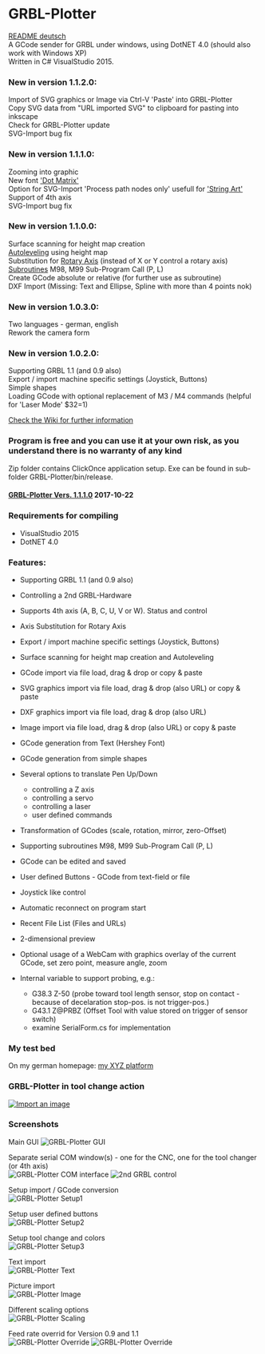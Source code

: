 # GRBL-Plotter
[README deutsch](README_de.md)  
A GCode sender for GRBL under windows, using DotNET 4.0 (should also work with Windows XP)  
Written in C# VisualStudio 2015.
 
### New in version 1.1.2.0: 
Import of SVG graphics or Image via Ctrl-V 'Paste' into GRBL-Plotter   
Copy SVG data from "URL imported SVG" to clipboard for pasting into inkscape   
Check for GRBL-Plotter update   
SVG-Import bug fix  
  
### New in version 1.1.1.0: 
Zooming into graphic  
New font ['Dot Matrix'](https://youtu.be/ip_qCQwoufw)   
Option for SVG-Import 'Process path nodes only' usefull for ['String Art'](https://youtu.be/ymWi15rvTvM)  
Support of 4th axis  
SVG-Import bug fix  
  
### New in version 1.1.0.0:  
Surface scanning for height map creation  
[Autoleveling](https://github.com/svenhb/GRBL-Plotter/wiki/auto-leveling) using height map  
Substitution for [Rotary Axis](https://github.com/svenhb/GRBL-Plotter/wiki/rotary-axis) (instead of X or Y control a rotary axis)  
[Subroutines](https://github.com/svenhb/GRBL-Plotter/wiki/subroutines) M98, M99 Sub-Program Call (P, L)    
Create GCode absolute or relative (for further use as subroutine)  
DXF Import (Missing: Text and Ellipse, Spline with more than 4 points nok)  
  
### New in version 1.0.3.0:  
Two languages - german, english  
Rework the camera form 
  
### New in version 1.0.2.0:
Supporting GRBL 1.1 (and 0.9 also)  
Export / import machine specific settings (Joystick, Buttons)  
Simple shapes  
Loading GCode with optional replacement of M3 / M4 commands (helpful for 'Laser Mode' $32=1)  

[Check the Wiki for further information](https://github.com/svenhb/GRBL-Plotter/wiki)  

### Program is free and you can use it at your own risk, as you understand there is no warranty of any kind
Zip folder contains ClickOnce application setup. Exe can be found in sub-folder GRBL-Plotter/bin/release.  
#### [GRBL-Plotter Vers. 1.1.1.0](GRBL-Plotter_1110_Publish.zip)  2017-10-22  

### Requirements for compiling
* VisualStudio 2015 
* DotNET 4.0
 
### Features:
* Supporting GRBL 1.1 (and 0.9 also)  
* Controlling a 2nd GRBL-Hardware  
* Supports 4th axis (A, B, C, U, V or W). Status and control
* Axis Substitution for Rotary Axis  
* Export / import machine specific settings (Joystick, Buttons) 
* Surface scanning for height map creation and Autoleveling  
  
* GCode import via file load, drag & drop or copy & paste 
* SVG graphics import via file load, drag & drop (also URL) or copy & paste 
* DXF graphics import via file load, drag & drop (also URL) 
* Image import via file load, drag & drop (also URL) or copy & paste 
* GCode generation from Text (Hershey Font) 
* GCode generation from simple shapes
* Several options to translate Pen Up/Down 
  - controlling a Z axis   
  - controlling a servo 
  - controlling a laser 
  - user defined commands 
    
* Transformation of GCodes (scale, rotation, mirror, zero-Offset) 
* Supporting subroutines M98, M99 Sub-Program Call (P, L)    
* GCode can be edited and saved 
* User defined Buttons - GCode from text-field or file 
* Joystick like control 
* Automatic reconnect on program start 
* Recent File List (Files and URLs) 
* 2-dimensional preview 
* Optional usage of a WebCam with graphics overlay of the current GCode, set zero point, measure angle, zoom 
* Internal variable to support probing, e.g.: 
  - G38.3 Z-50		(probe toward tool length sensor, stop on contact - because of decelaration stop-pos. is not trigger-pos.) 
  - G43.1 Z@PRBZ	(Offset Tool with value stored on trigger of sensor switch) 
  - examine SerialForm.cs for implementation 
 
### My test bed
On my german homepage:
[my XYZ platform](http://svenhb.bplaced.net/?CNC___Plotter) 

### GRBL-Plotter in tool change action
[![Import an image](https://img.youtube.com/vi/x5UTHpgsfII/0.jpg)](https://www.youtube.com/watch?v=x5UTHpgsfII) 

### Screenshots
Main GUI
![GRBL-Plotter GUI](doc/GRBLPlotter_GUI.png?raw=true "Main GUI") 

Separate serial COM window(s) - one for the CNC, one for the tool changer (or 4th axis)  
![GRBL-Plotter COM interface](doc/GRBLPlotter_COM2.png?raw=true "Serial connection") ![2nd GRBL control](doc/GRBLPlotter_Control_COM2.png?raw=true "Serial connection")

Setup import / GCode conversion  
![GRBL-Plotter Setup1](doc/GRBLPlotter_Setup1.png?raw=true "Setup1") 

Setup user defined buttons  
![GRBL-Plotter Setup2](doc/GRBLPlotter_Setup2.png?raw=true "Setup2") 

Setup tool change and colors  
![GRBL-Plotter Setup3](doc/GRBLPlotter_Setup3.png?raw=true "Setup3") 

Text import  
![GRBL-Plotter Text](doc/GRBLPlotter_Text.png?raw=true "Text conversion") 

Picture import  
![GRBL-Plotter Image](doc/GRBLPlotter_Image.png?raw=true "Image import") 

Different scaling options  
![GRBL-Plotter Scaling](doc/GRBLPlotter_scaling.png?raw=true "GCode scaling") 

Feed rate overrid for Version 0.9 and 1.1  
![GRBL-Plotter Override](doc/GRBLPlotter_override.png?raw=true "GCode override") ![GRBL-Plotter Override](doc/GRBLPlotter_override2.png?raw=true "GCode override")
